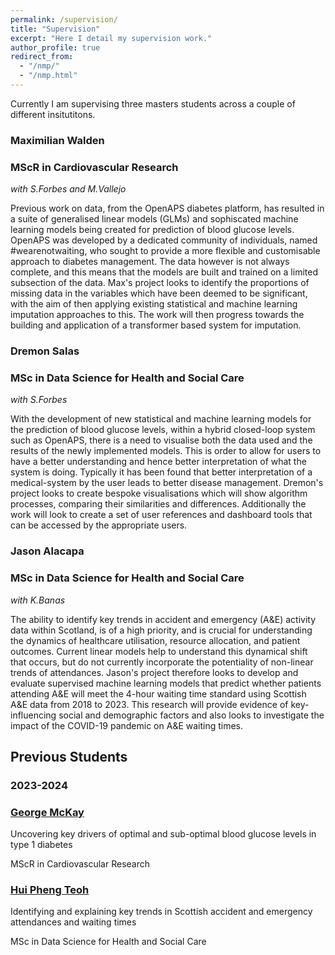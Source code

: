 ```yaml
---
permalink: /supervision/
title: "Supervision"
excerpt: "Here I detail my supervision work."
author_profile: true
redirect_from: 
  - "/nmp/"
  - "/nmp.html"
---
```


Currently I am supervising three masters students across a couple of different insitutitons.

### Maximilian Walden
### MScR in Cardiovascular Research
*with S.Forbes and M.Vallejo* 

Previous work on data, from the OpenAPS diabetes platform, has resulted in a suite of generalised linear models (GLMs) and sophiscated machine learning models being created for prediction of blood glucose levels. OpenAPS was developed by a dedicated community of individuals, named #wearenotwaiting, who sought to provide a more flexible and customisable approach to diabetes management. The data however is not always complete, and this means that the models are built and trained on a limited subsection of the data. Max's project looks to identify the proportions of missing data in the variables which have been deemed to be significant, with the aim of then applying existing statistical and machine learning imputation approaches to this. The work will then progress towards the building and application of a transformer based system for imputation.

### Dremon Salas
### MSc in Data Science for Health and Social Care
*with S.Forbes* 

With the development of new statistical and machine learning models for the prediction of blood glucose levels, within a hybrid closed-loop system such as OpenAPS, there is a need to visualise both the data used and the results of the newly implemented models. This is order to allow for users to have a better understanding and hence better interpretation of what the system is doing. Typically it has been found that better interpretation of a medical-system by the user leads to better disease management. Dremon's project looks to create bespoke visualisations which will show algorithm processes, comparing their similarities and differences. Additionally the work will look to create a set of user references and dashboard tools that can be accessed by the appropriate users.

### Jason Alacapa
### MSc in Data Science for Health and Social Care
*with K.Banas* 

The ability to identify key trends in accident and emergency (A&E) activity data within Scotland, is of a high priority, and is crucial for understanding the dynamics of healthcare utilisation, resource allocation, and patient outcomes. Current linear models help to understand this dynamical shift that occurs, but do not currently incorporate the potentiality of non-linear trends of attendances. Jason's project therefore looks to develop and evaluate supervised machine learning models that predict whether patients attending A&E will meet the 4-hour waiting time standard using Scottish A&E data from 2018 to 2023. This research will provide evidence of key-influencing social and demographic factors and also looks to investigate the impact of the COVID-19 pandemic on A&E waiting times.

## Previous Students

### 2023-2024

<div class="student-tiles">
  <div class="student-tile">
    <div class="student-tile-content">
      <a href="{{ site.baseurl }}/supervision/george-mckay/">
        <h3>George McKay</h3>
      </a>
      <p>Uncovering key drivers of optimal and sub-optimal blood glucose levels in type 1 diabetes</p>
      <p>MScR in Cardiovascular Research</p>
    </div>
  </div>
  
  <div class="student-tile">
    <div class="student-tile-content">
      <a href="{{ site.baseurl }}/supervision/hui-pheng-teoh/">
        <h3>Hui Pheng Teoh</h3>
      </a>
      <p>Identifying and explaining key trends in Scottish accident and emergency attendances and waiting times</p>
      <p>MSc in Data Science for Health and Social Care</p>
    </div>
  </div>
</div>